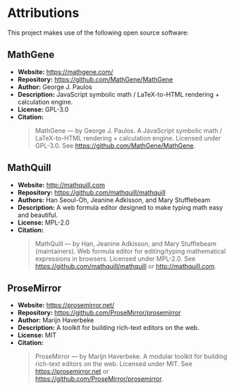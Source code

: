 # Attributions

This project makes use of the following open source software:

## MathGene  
- **Website:** https://mathgene.com/  
- **Repository:** https://github.com/MathGene/MathGene  
- **Author:** George J. Paulos  
- **Description:** JavaScript symbolic math / LaTeX-to-HTML rendering + calculation engine.  
- **License:** GPL-3.0  
- **Citation:**  
  > MathGene — by George J. Paulos. A JavaScript symbolic math / LaTeX-to-HTML rendering + calculation engine. Licensed under GPL-3.0. See https://github.com/MathGene/MathGene.


## MathQuill  
- **Website:** http://mathquill.com  
- **Repository:** https://github.com/mathquill/mathquill  
- **Authors:** Han Seoul-Oh, Jeanine Adkisson, and Mary Stufflebeam  
- **Description:** A web formula editor designed to make typing math easy and beautiful.  
- **License:** MPL-2.0  
- **Citation:**  
  > MathQuill — by Han, Jeanine Adkisson, and Mary Stufflebeam (maintainers). Web formula editor for editing/typing mathematical expressions in browsers. Licensed under MPL-2.0. See https://github.com/mathquill/mathquill or http://mathquill.com.


## ProseMirror  
- **Website:** https://prosemirror.net/  
- **Repository:** https://github.com/ProseMirror/prosemirror  
- **Author:** Marijn Haverbeke  
- **Description:** A toolkit for building rich-text editors on the web.  
- **License:** MIT  
- **Citation:**  
  > ProseMirror — by Marijn Haverbeke. A modular toolkit for building rich-text editors on the web. Licensed under MIT. See https://prosemirror.net or https://github.com/ProseMirror/prosemirror.